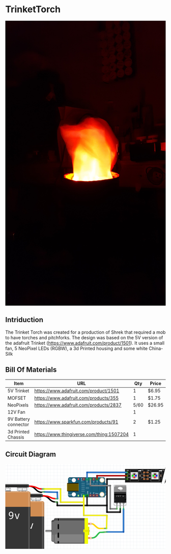 # TrinketTorch

![Torch in use](https://raw.githubusercontent.com/bapril/TrinketTorch/master/torch.jpg "Torch")

## Intriduction

The Trinket Torch was created for a production of Shrek that required a mob to have torches and pitchforks. The design was based on the 5V version of the adafruit Trinket (https://www.adafruit.com/product/1501). It uses a small fan, 5 NeoPixel LEDs (RGBW), a 3d Printed housing and some white China-Silk

## Bill Of Materials

| Item | URL | Qty | Price |
|------|-----|-----|-------|
| 5V Trinket | https://www.adafruit.com/product/1501 | 1 | $6.95 |
| MOFSET | https://www.adafruit.com/products/355 | 1 | $1.75 |
| NeoPixels | https://www.adafruit.com/products/2837 | 5/60 | $26.95 |
| 12V Fan | | 1 | |
| 9V Battery connector | https://www.sparkfun.com/products/91 | 2 | $1.25 |
| 3d Printed Chassis | https://www.thingiverse.com/thing:1507204 | 1 | |

## Circuit Diagram

![Wiring diagram](https://raw.githubusercontent.com/bapril/TrinketTorch/master/Wiring.png "Wiring diagram")

